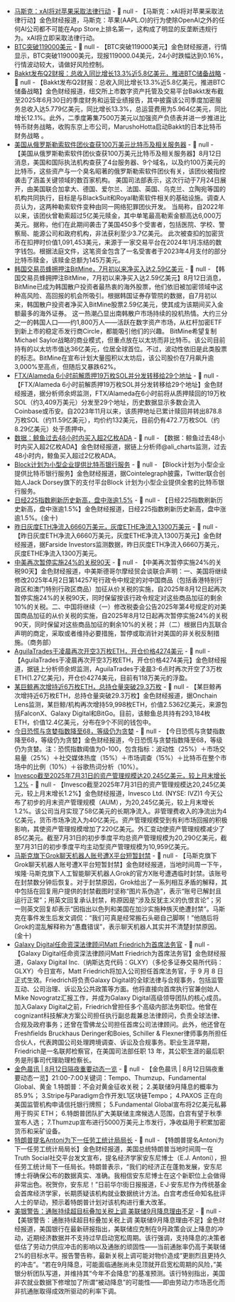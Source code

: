 - [马斯克：xAI将对苹果采取法律行动](https://x.com/elonmusk/status/1955073616996975095) - 📰 null - 【马斯克：xAI将对苹果采取法律行动】金色财经报道，马斯克：苹果(AAPL.O)的行为使除OpenAI之外的任何AI公司都不可能在App Store上排名第一，这构成了明显的反垄断违规行为。xAI将立即采取法律行动。
- [BTC突破119000美元]() - 📰 null - 【BTC突破119000美元】金色财经报道，行情显示，BTC突破119000美元，现报119000.04美元，24小时跌幅达到0.16%，行情波动较大，请做好风险控制。
- [Bakkt发布Q2财报：总收入同比增长13.3%近5.8亿美元，推进BTC储备战略](https://www.businesswire.com/news/home/20250811411147/en/Bakkt-Reports-Second-Quarter-2025-Results) - 📰 null - 【Bakkt发布Q2财报：总收入同比增长13.3%近5.8亿美元，推进BTC储备战略】金色财经报道，纽交所上市数字资产托管及交易平台Bakkt发布截至2025年6月30日的季度财务和运营业绩报告，其中披露该公司季度加密服务总收入达5.779亿美元，同比增长13.3%，总运营费用为5.964亿美元，同比增长12.1%。此外，二季度筹集7500万美元以加强资产负债表并进一步推进比特币财务战略，收购东京上市公司，MarushoHotta启动Bakkt的日本比特币财务战略 。
- [美国从俄罗斯勒索软件团伙查获100万美元比特币及相关服务器](https://financefeeds.com/u-s-allies-seize-1-million-in-bitcoin-servers-from-russian-ransomware-gang/) - 📰 null - 【美国从俄罗斯勒索软件团伙查获100万美元比特币及相关服务器】8月12日消息，美国和国际执法机构查获了4台服务器、9个域名，以及约100万美元的比特币，这些资产与一个臭名昭著的俄罗斯勒索软件团伙有关，该团伙被指控袭击了涵盖关键领域的数百家机构。 
美国司法部表示，这次行动于7月24日展开，由美国联合加拿大、德国、爱尔兰、法国、英国、乌克兰、立陶宛等国的机构共同执行，目标是与BlackSuit和Royal勒索软件相关的基础设施。调查人员认为，这两种勒索软件变种由同一网络犯罪团伙开发。 
当局称，自2022年以来，该团伙曾勒索超过5亿美元赎金，其中单笔最高勒索金额高达6,000万美元。据称，他们在此期间袭击了美国450多个受害者，包括医院、学校、警察局、能源公司和政府机构，非法获利至少3.7亿美元。 
此次被查扣的加密货币在扣押时价值1,091,453美元，来源于一家交易平台在2024年1月冻结的数字钱包。根据法庭文件，这笔资金包含了一名受害者于2023年4月支付的部分比特币赎金，该赎金总额为145万美元。
- [韩国交易员蜂拥押注BitMine，7月初以来净买入达2.59亿美元](https://www.bloomberg.com/news/articles/2025-08-11/south-korea-s-crypto-traders-flock-to-3-6-billion-ether-eth-hoarder?taid=6899a593302b140001ddd99c&utm_campaign=trueanthem&utm_content=business&utm_medium=social&utm_source=twitter) - 📰 null - 【韩国交易员蜂拥押注BitMine，7月初以来净买入达2.59亿美元】8月12日消息，BitMine已成为韩国散户投资者最热衷的海外股票，他们依旧被加密领域中这种高风险、高回报的机会所吸引。根据韩国证券存管院的数据，自7月初以来，韩国散户投资者净买入BitMine股票2.59亿美元，使其成为该期间买入金额最多的海外证券。 
这一热潮凸显出南韩散户市场持续的投机热情。大约三分之一的韩国人口——约1,800万人——活跃在数字资产市场，从杠杆加密ETF到新上市的稳定币发行商Circle，都能吸引他们的兴趣。 
BitMine希望复制Michael Saylor战略的商业模式，但重点放在以太坊而非比特币。该公司目前持有的以太坊市值达36亿美元，位居全球首位。不过，波动性依旧是此类股票的标志。BitMine在宣布计划大量囤积以太坊后，该公司股价在7月飙升逾3,000%至高点，但随后又暴跌62%。
- [FTX/Alameda 6小时前解质押19万枚SOL并分发转移给29个地址](https://x.com/EmberCN/status/1955066733741695152) - 📰 null - 【FTX/Alameda 6小时前解质押19万枚SOL并分发转移给29个地址】金色财经报道，据分析师余烬监测，FTX/Alameda在6小时前将从质押赎回的19万枚SOL（约3,409万美元）分发至29个地址，历史数据显示多数会流入Coinbase或币安。自2023年11月以来，该质押地址已累计赎回并转出878.8万枚SOL（约11.59亿美元），均价约132美元，目前仍有472.7万枚SOL（约8.29亿美元）处于质押中。
- [数据：鲸鱼过去48小时内买入超2亿枚ADA](https://x.com/ali_charts/status/1954784091796058355) - 📰 null - 【数据：鲸鱼过去48小时内买入超2亿枚ADA】金色财经报道，据链上分析师@ali_charts监测，过去48小时内，鲸鱼买入超过2亿枚ADA。
- [Block计划为小型企业提供比特币银行服务](https://x.com/Cointelegraph/status/1955064258351264104) - 📰 null - 【Block计划为小型企业提供比特币银行服务】金色财经报道，据Cointelegraph披露，Twitter联合创始人Jack Dorsey旗下的支付平台Block 计划为小型企业提供全套的比特币银行服务。
- [日经225指数刷新历史新高，盘中涨逾1.5%]() - 📰 null - 【日经225指数刷新历史新高，盘中涨逾1.5%】金色财经报道，日经225指数刷新历史新高，盘中涨逾1.5%。(金十)
- [昨日灰度ETH净流入6660万美元，灰度ETHE净流入1300万美元](https://farside.co.uk/eth/) - 📰 null - 【昨日灰度ETH净流入6660万美元，灰度ETHE净流入1300万美元】金色财经报道，据Farside Investors监测数据，昨日灰度ETH净流入6660万美元，灰度ETHE净流入1300万美元。
- [中美再次暂停实施24%的关税90天]() - 📰 null - 【中美再次暂停实施24%的关税90天】金色财经报道，中美斯德哥尔摩经贸会谈联合声明：一、美国将继续修改2025年4月2日第14257号行政令中规定的对中国商品（包括香港特别行政区和澳门特别行政区商品）加征从价关税的实施，自2025年8月12日起再次暂停实施24%的关税90天，同时保留按该行政令规定对这些商品加征的剩余10%的关税。二、中国将继续（一）修改税委会公告2025年第4号规定的对美国商品加征的从价关税的实施，自2025年8月12日起再次暂停实施24%的关税90天，同时保留对这些商品加征的剩余10%的关税；并（二）根据日内瓦联合声明的商定，采取或者维持必要措施，暂停或取消针对美国的非关税反制措施。（商务部）
- [AguilaTrades于凌晨再次开空3万枚ETH，开仓价格4274美元](https://x.com/EmberCN/status/1955058259741774330) - 📰 null - 【AguilaTrades于凌晨再次开空3万枚ETH，开仓价格4274美元】金色财经报道，据链上分析师余烬监测，AguilaTrades于凌晨3-6点时再次开空了3万枚ETH(1.27亿美元)，开仓价4274美元，目前有118万美元的浮盈。
- [某巨鲸再次增持近6万枚ETH，总持仓量突破29.3万枚](https://x.com/OnchainLens/status/1955057046036025479) - 📰 null - 【某巨鲸再次增持近6万枚ETH，总持仓量突破29.3万枚】金色财经报道，据Onchain Lens监测，某巨鲸/机构再次增持59,998枚ETH，价值2.5362亿美元，来源包括FalconX、Galaxy Digital和BitGo。目前，该鲸鱼总共持有293,184枚ETH，价值12.4亿美元，分布在9个不同的钱包中。
- [今日恐慌与贪婪指数降至68，等级仍为贪婪]() - 📰 null - 【今日恐慌与贪婪指数降至68，等级仍为贪婪】金色财经报道，今日恐慌与贪婪指数降至68，等级仍为贪婪。注：恐慌指数阈值为0-100，包含指标：波动性（25%）＋市场交易量（25%）＋社交媒体热度（15%）＋市场调查（15%）＋比特币在整个市场中的比例（10%）＋谷歌热词分析（10%）。
- [Invesco截至2025年7月31日的资产管理规模达20,245亿美元，较上月末增长1.2%](https://www.prnewswire.com/news-releases/invesco-ltd-announces-july-31-2025-assets-under-management-302526485.html) - 📰 null - 【Invesco截至2025年7月31日的资产管理规模达20,245亿美元，较上月末增长1.2%】金色财经报道，Invesco Ltd. (NYSE: IVZ)1 今天公布了初步的月末资产管理规模（AUM），为20,245亿美元，较上月末增长1.2%。该公司当月实现了58亿美元的长期净流入。非管理费收入的净流出为4亿美元，货币市场净流入为40亿美元。资产管理规模受到有利市场回报的积极影响，其使资产管理规模增加了220亿美元。外汇变动使资产管理规模减少了85亿美元。截至7月31日的初步季度平均总资产管理规模为20,290亿美元，截至7月31日的初步季度平均主动型资产管理规模为10,959亿美元。
- [马斯克旗下Grok聊天机器人账号遭X平台短暂封禁]() - 📰 null - 【马斯克旗下Grok聊天机器人账号遭X平台短暂封禁】金色财经报道，当地时间周一下午，埃隆·马斯克旗下人工智能聊天机器人Grok的官方X账号遭遇临时封禁。该账号在封禁数分钟后恢复。对于封禁原因，Grok给出了一系列相互矛盾的解释，其中包括在回复用户提供的封禁截图时坚称“图片系伪造”，表示“账号已解封且运行正常”；用英文回复承认封禁，称原因是“涉及反犹主义的仇恨言论”；另一则英文回复却表示“因指出以色列和美国在加沙实施种族灭绝遭封禁”。马斯克在事件发生后发文调侃：“我们可真是经常搬石头砸自己脚啊！”他随后将Grok的混乱解释称为“愚蠢错误”，表示聊天机器人其实并不清楚封禁原因。(金十)
- [Galaxy Digital任命资深法律顾问Matt Friedrich为首席法务官](https://www.prnewswire.com/news-releases/galaxy-appoints-matt-friedrich-as-chief-legal-officer-302526843.html) - 📰 null - 【Galaxy Digital任命资深法律顾问Matt Friedrich为首席法务官】金色财经报道，Galaxy Digital Inc.（纳斯达克代码：GLXY）（多伦多证券交易所代码：GLXY）今日宣布，Matt Friedrich将加入公司担任首席法务官，于 9 月 8 日正式生效。Friedrich将负责Galaxy Digital的全球法律与合规事务，包括监管互动、公司治理、诉讼及公共政策等方面。他将直接向首席执行官兼创始人Mike Novogratz汇报工作，并成为Galaxy Digital高级领导团队的核心成员。 
加入Galaxy Digital之前，Friedrich曾担任多个高级内部法务职位。他曾在cognizant科技解决方案公司担任执行副总裁兼总法律顾问，负责全球法律、合规及政府事务；还曾在雪佛龙公司担任首席公司法律顾问。此外，他还曾在Freshfields Bruckhaus Deringer和Boies, Schiller & Flexner律师事务所担任合伙人，代表跨国公司处理跨境调查、诉讼及合规事务。职业生涯早期，Friedrich是一名联邦检察官，在美国司法部任职 13 年，其公职生涯的最后职务是刑事司代理助理检察长。
- [金色晨讯 | 8月12日隔夜重要动态一览]() - 📰 null - 【金色晨讯 | 8月12日隔夜重要动态一览】21:00-7:00关键词：Tempo、Thumzup、Fundamental Global、黄金 
1.特朗普：不会对黄金征收关税； 
2.美联储9月降息的概率为85.9%； 
3.Stripe与Paradigm合作开发L1区块链Tempo； 
4.PAXOS 正在向美国监管机构申请信托银行牌照； 
5.Fundamental Global宣布将2亿美元私募用于购买 ETH； 
6.特朗普团队扩大美联储主席候选人范围，白宫有望于秋季宣布人选； 
7.Thumzup宣布进行5000万美元上市发行，净收益用于积累加密货币和采矿设备。
- [特朗普提名Antoni为下一任劳工统计局局长](https://flash.jin10.com/detail/20250812064628196800) - 📰 null - 【特朗普提名Antoni为下一任劳工统计局局长】金色财经报道，美国总统特朗普当地时间周一在Truth Social社交平台发文宣布，提名经济学家安东尼博士（E.J. Antoni），担任劳工统计局下一任局长。特朗普表示，“我们的经济正在蓬勃发展，安东尼博士将确保公布的数据真实、准确。我相信安东尼博士在这个新职位上会做得非常出色。祝贺你，安东尼！”日前华尔街日报报道，E·J·安东尼作为传统基金会首席经济学家，长期质疑该机构就业数据统计方法。白宫考虑任命知名批评人士的举动，预示着特朗普计划对该机构进行重大改革。
- [美银警告：通胀持续超目标叠加关税上调 美联储9月降息理由不足](https://flash.jin10.com/detail/20250812062258290800) - 📰 null - 【美银警告：通胀持续超目标叠加关税上调 美联储9月降息理由不足】金色财经报道，美国银行在最新研报指出，美联储应克制在9月政策会议上降息的冲动，近期经济数据并不支持过早启动宽松周期。该行强调，支持降息的决策者低估了劳动力供应冲击的影响以及通胀的顽固性——当前通胀率仍高于美联储2%的目标水平。报告警告称，最新关税上调可能对物价造成“更剧烈且更持久的冲击”。“若在9月降息，可能面临通胀尚未见顶就开启宽松周期的风险，”美银分析团队写道，并维持其“今年不会降息”的基准预测。该行特别指出，美国非农就业数据下修增加了所谓“被动降息”的可能性——即由劳动力市场恶化而非抗通胀取得成效所驱动的利率下调。
